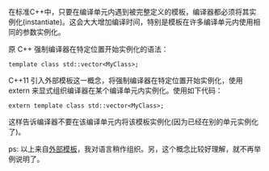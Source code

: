 在标准C++中，只要在编译单元内遇到被完整定义的模板，编译器都必须将其实例化(instantiate)。这会大大增加编译时间，特别是模板在许多编译单元内使用相同的参数实例化。

原 C++ 强制编译器在特定位置开始实例化的语法：

    template class std::vector<MyClass>;

C++11 引入外部模板这一概念，将强制编译器在特定位置开始实例化，使用 extern 来显式组织编译器在某个编译单元内实例化。使用如下代码：

    extern template class std::vector<MyClass>;

这样告诉编译器不要在该编译单元内将该模板实例化(因为已经在别的单元实例化了)。


ps: 以上来自[外部模板](http://zh.wikipedia.org/wiki/C%2B%2B11#.E5.A4.96.E9.83.A8.E6.A8.A1.E6.9D.BF)，我对语言稍作组织。另，这个概念比较好理解，就不再举例说明了。

